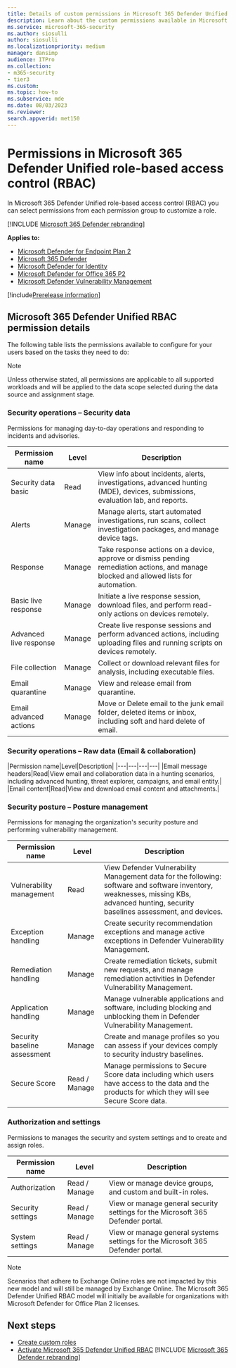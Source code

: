 ```yaml
---
title: Details of custom permissions in Microsoft 365 Defender Unified role-based access control (RBAC)
description: Learn about the custom permissions available in Microsoft 365 Defender Security role-based access control (RBAC)
ms.service: microsoft-365-security
ms.author: siosulli
author: siosulli
ms.localizationpriority: medium
manager: dansimp
audience: ITPro
ms.collection:
- m365-security
- tier3
ms.custom:
ms.topic: how-to
ms.subservice: mde
ms.date: 08/03/2023
ms.reviewer:
search.appverid: met150
---
```


# Permissions in Microsoft 365 Defender Unified role-based access control (RBAC)

In Microsoft 365 Defender Unified role-based access control (RBAC) you can select permissions from each permission group to customize a role.

[!INCLUDE [Microsoft 365 Defender rebranding](../../includes/microsoft-defender.md)]

**Applies to:**

- [Microsoft Defender for Endpoint Plan 2](https://go.microsoft.com/fwlink/?linkid=2154037)
- [Microsoft 365 Defender](https://go.microsoft.com/fwlink/?linkid=2118804)
- [Microsoft Defender for Identity](https://go.microsoft.com/fwlink/?LinkID=2198108)
- [Microsoft Defender for Office 365 P2](https://go.microsoft.com/fwlink/?LinkID=2158212)
- [Microsoft Defender Vulnerability Management](https://go.microsoft.com/fwlink/?linkid=2229011)

[!include[Prerelease information](../../includes/prerelease.md)]

## Microsoft 365 Defender Unified RBAC permission details

The following table lists the permissions available to configure for your users based on the tasks they need to do:

> [!NOTE]
> Unless otherwise stated, all permissions are applicable to all supported workloads and will be applied to the data scope selected during the data source and assignment stage.

### Security operations – Security data

Permissions for managing day-to-day operations and responding to incidents and advisories.

|Permission name|Level|Description|
|---|---|---|
|Security data basic|Read|View info about incidents, alerts, investigations, advanced hunting (MDE), devices, submissions, evaluation lab, and reports.|
|Alerts|Manage|Manage alerts, start automated investigations, run scans, collect investigation packages, and manage device tags.|
|Response|Manage|Take response actions on a device, approve or dismiss pending remediation actions, and manage blocked and allowed lists for automation.|
|Basic live response|Manage|Initiate a live response session, download files, and perform read-only actions on devices remotely.|
|Advanced live response|Manage|Create live response sessions and perform advanced actions, including uploading files and running scripts on devices remotely.|
|File collection|Manage|Collect or download relevant files for analysis, including executable files.|
|Email quarantine|Manage|View and release email from quarantine.|
|Email advanced actions|Manage|Move or Delete email to the junk email folder, deleted items or inbox, including soft and hard delete of email.|

### Security operations – Raw data (Email & collaboration)

|Permission name|Level|Description|
|---|---|---|---|
|Email message headers|Read|View email and collaboration data in a hunting scenarios, including advanced hunting, threat explorer, campaigns, and email entity.|
|Email content|Read|View and download email content and attachments.|

### Security posture – Posture management

Permissions for managing the organization's security posture and performing vulnerability management.

|Permission name|Level|Description|
|---|---|---|
|Vulnerability management|Read|View Defender Vulnerability Management data for the following: software and software inventory, weaknesses, missing KBs, advanced hunting, security baselines assessment, and devices.|
|Exception handling|Manage|Create security recommendation exceptions and manage active exceptions in Defender Vulnerability Management.|
|Remediation handling|Manage|Create remediation tickets, submit new requests, and manage remediation activities in Defender Vulnerability Management.|
|Application handling|Manage|Manage vulnerable applications and software, including blocking and unblocking them in Defender Vulnerability Management.|
|Security baseline assessment|Manage|Create and manage profiles so you can assess if your devices comply to security industry baselines.|
|Secure Score|Read / Manage|Manage permissions to Secure Score data including which users have access to the data and the products for which they will see Secure Score data.|

### Authorization and settings

Permissions to manages the security and system settings and to create and assign roles.

|Permission name|Level|Description|
|---|---|---|
|Authorization|Read / Manage|View or manage device groups, and custom and built-in roles.|
|Security settings|Read / Manage|View or manage general security settings for the Microsoft 365 Defender portal.|
|System settings|Read / Manage|View or manage general systems settings for the Microsoft 365 Defender portal.|

> [!NOTE]
> Scenarios that adhere to Exchange Online roles are not impacted by this new model and will still be managed by Exchange Online. The Microsoft 365 Defender Unified RBAC model will initially be available for organizations with Microsoft Defender for Office Plan 2 licenses.

## Next steps

- [Create custom roles](create-custom-rbac-roles.md)
- [Activate Microsoft 365 Defender Unified RBAC](activate-defender-rbac.md)
[!INCLUDE [Microsoft 365 Defender rebranding](../../includes/defender-m3d-techcommunity.md)]
